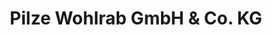 ---
title: "Pilze Wohlrab GmbH & Co. KG"
url: /entrischenbrunn/pilze-wohlrab-gmbh-und-co-kg/
shop: Gemüse & Obst
---